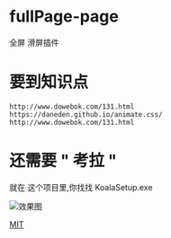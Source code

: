 # fullPage-page
全屏 滑屏插件


# 要到知识点
```
http://www.dowebok.com/131.html
https://daneden.github.io/animate.css/
http://www.dowebok.com/131.html      
```
# 还需要 " 考拉 "
就在 这个项目里,你找找  KoalaSetup.exe


![效果图][1]

[MIT][1]


  [1]: https://raw.githubusercontent.com/panteng/wechat-h5-boilerplate/master/demo.jpghttps://github.com/Zhangzhenguo3352/fullPage-page/blob/master/%E9%BB%98%E8%AE%A4%E7%9A%84%E5%85%A8%E5%B1%8F%E6%95%88%E6%9E%9C2/001.png
